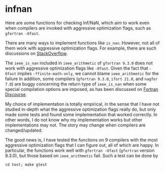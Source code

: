 # infnan

Here are some functions for checking Inf/NaN, which aim to work even when compilers are
invoked with aggressive optimization flags, such as `gfortran -Ofast`.

There are many ways to implement functions like `is_nan`. However, not all of them work with
aggressive optimization flags. For example, there are such discussions on
[StackOverflow](https://stackoverflow.com/questions/15944614/is-it-possible-to-make-isnan-work-in-gfortran-o3-ffast-math/69217593?noredirect=1#comment122344217_69217593).

The `ieee_is_nan` included in `ieee_arithmetic` of `gfortran 9.3.0` does not work with aggressive
optimization flags like `-Ofast`.
Given the fact that `-Ofast` implies `-ffinite-math-only`, we cannot blame `ieee_arithmetic` for
the failure In addition, some compilers
(`gfortran 9.3.0`, `ifort 21.0`, and `nagfor 7.0`) are buggy concerning the return
type of `ieee_is_nan` when some special compilation options are imposed, as has been discussed
on [Fortran Discourse](https://fortran-lang.discourse.group/t/is-this-expected-fortran-standard-is-not-respected-by-gfortran-fdefault-integer-8-ifort-i8-or-nagfor-i8).

My choice of implementation is totally empirical, in the sense that I have not studied in-depth what the aggressive optimization flags really do, but only made some tests and found some implementation that worked correctly. In other words, I do not know why my implementation works but other implementations may not. The story may change when compilers are changed/updated.

The good news is, I have tested the functions on 9 compilers with the most aggressive optimization flags that I can figure out, all of which are happy. In particular, the functions work well with `gfortran -Ofast` (`gfortran` version 9.3.0), but those based on `ieee_arithmetic` fail. Such a test can be done by
```
cd test; make gtest
```
